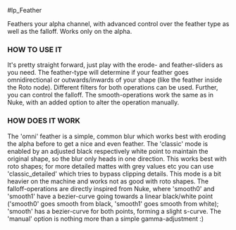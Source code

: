 #lp_Feather

Feathers your alpha channel, with advanced control over the feather type as well as the falloff. Works only on the alpha. 


### HOW TO USE IT
It's pretty straight forward, just play with the erode- and feather-sliders as you need. The feather-type will determine if your feather goes omnidirectional or outwards/inwards of your shape (like the feather inside the Roto node). Different filters for both operations can be used.
Further, you can control the falloff. The smooth-operations work the same as in Nuke, with an added option to alter the operation manually.

### HOW DOES IT WORK
The 'omni' feather is a simple, common blur which works best with eroding the alpha before to get a nice and even feather. The 'classic' mode is enabled by an adjusted black respectively white point to maintain the original shape, so the blur only heads in one direction. This works best with roto shapes; for more detailed mattes with grey values etc you can use 'classic_detailed' which tries to bypass clipping details. This mode is a bit heavier on the machine and works not as good with roto shapes.
The falloff-operations are directly inspired from Nuke, where 'smooth0' and 'smooth1' have a bezier-curve going towards a linear black/white point ('smooth0' goes smooth from black, 'smooth1' goes smooth from white); 'smooth' has a bezier-curve for both points, forming a slight s-curve. The 'manual' option is nothing more than a simple gamma-adjustment :)


